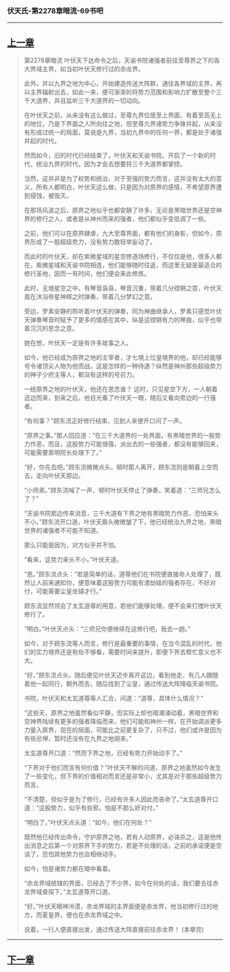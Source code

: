 ### 伏天氏-第2278章暗流-69书吧

--------
[上一章](./597ce54c819dcfb97032c5b8289956c3.md)
--------


>
>
>
>第2278章暗流
>叶伏天下达命令之后，天谕书院诸强者前往至尊界之下的各大界域主界，如当初叶伏天修行过的赤龙界。
>
>此外，并以九界之地为中心，开始建造传送大阵群，通往各界域的主界，再以主界辐射出去，如此一来，便可渐渐的将势力范围和影响力扩散至整个三千大道界，并且监听三千大道界的一切动向。
>
>在叶伏天之前，从来没有这么做过，至尊九界位居至上界面，有着至高无上的地位，乃是下界面之人所向往之地，但至尊九界诸势力争锋并起，从来没有形成过统一的局面，莫说是九界，当初九界中的任何一界，都是处于诸强并起的时代。
>
>然而如今，旧的时代已经结束了，叶伏天和天谕书院，开启了一个新的时代，统治九界的时代，因为才会去想要将三千大道界都掌控。
>
>当然，这并非是为了权势和统治，对于至强的势力而言，这并没有太大的意义，所有人都明白，叶伏天这么做，只是因为对原界的感情，不希望原界遭到侵蚀，被毁灭。
>
>在那场风波之后，原界之地似乎也都安静了许多，无论是黑暗世界还是空神界的修行之人，或者是从神州而来的强者，他们都似乎变低调了一些。
>
>之前，他们可以在原界肆虐，九大至尊界面，都有他们的身影，但如今，原界形成了一股超级势力，没有势力敢轻举妄动了。
>
>而此时的叶伏天，却在紫微星域的星空修道场修行，不仅仅是他，很多人都在，紫微星域和天谕书院相连，他们能够随时往返，而这里无疑是最适合的修行圣地，因而一有时间，他们便会来此修炼。
>
>此时，无垠星空之中，有琴音袅袅，琴音沉重，带着几分铿锵之意，叶伏天竟在沐浴帝星神辉之时弹奏，带着几分梦幻之意。
>
>旁边，罗素安静的聆听着叶伏天的弹奏，同为神曲继承人，罗素只感觉叶伏天弹奏琴音时赋予了更多的情感在其中，纵是这铿锵有力的琴曲，似乎也带着沉沉的思念之意。
>
>她在想，叶伏天一定是有许多故事之人。
>
>如今，他已经成为原界之地的主宰者，才七境上位皇境界的他，却已经能够号令诸顶尖人物为他而战，这是怎样的一种待遇？纵然是神州那些超级势力的神子少府主等人，都没有这样的号召力。
>
>一统原界之地的叶伏天，他还在思念谁？
>这时，只见星空下方，一人朝着这边而来，到来之后，他目光看了叶伏天一眼，随后又看向旁边的一行强者。
>
>“有何事？”顾东流正好修行结束，见到人来便开口问了一声。
>
>“原界之事。”那人回应道：“在三千大道界的一处界面，有黑暗世界的一股势力作恶，而且，这股势力可能很强，派出去的一些强者，都没有能够回来，可能需要禀明院长处理下了。”
>
>“好，你先去吧。”顾东流微微点头，顿时那人离开，顾东流则是朝着上空而去，走向叶伏天那边。
>
>“小师弟。”顾东流喊了一声，顿时叶伏天停止了弹奏，笑着道：“三师兄怎么了？”
>
>“天谕书院那边传来消息，三千大道有下界之地有黑暗势力作恶，恐怕来头不小。”顾东流开口道，叶伏天眉头微微皱了下，他已经统治九界之地，黑暗世界的诸强者不可能不知道。
>
>那么只能是因为，对方似乎并不怕。
>
>“看来，这势力来头不小。”叶伏天道。
>
>“恩。”顾东流点头：“若是简单的话，道尊他们在书院便直接命人处理了，既然让人前来通知你，便意味着这股势力可能有渡劫级的强者存在，不好对付，可能需要尘皇坐镇才行。”
>
>顾东流显然领会了太玄道尊的用意，若他们能够处理，便不会来打搅叶伏天修行了。
>
>“明白。”叶伏天点头：“三师兄你便继续在这修行吧，我去一趟。”
>
>如今，对于顾东流等人而言，修行是最重要的事情，在当今混乱的时代，他们的实力境界还是有些不够看，需要时间来提升，即便下界去帮忙意义也不大。
>
>“好。”顾东流点头，随后便见叶伏天迈步离开这边，看到他走，有几人跟随着他一起同行，朝外而去，随后找到了尘皇，通过传送大阵降临天谕书院。
>
>书院，叶伏天和太玄道尊等人汇合，问道：“道尊，具体什么情况？”
>
>“这些天，原界之地虽然看似平静，但实际上却也暗潮涌动着，黑暗世界和空神界陆续有更多的强者降临而来，他们可能和神州一样，在开始调派更多力量入原界，现在的局面，可能比之前更复杂了，只不过，他们或许是因为有些忌惮，暂时还没有在九界之地胡来。”
>
>太玄道尊开口道：“然而下界之地，已经有势力开始动手了。”
>
>“下界对于他们而言有何价值？”叶伏天不解的问道，原界之地虽然如今发生了一些变化，但下界的价值相对而言还是非常小，尤其是对于那些超级势力而言。
>
>“不清楚，但似乎是为了修行，已经有许多人因此而丧命了。”太玄道尊开口道：“这股势力，似乎有些邪，怕是不那么好对付。”
>
>“明白了。”叶伏天点头道：“如今，他们在何处？”
>
>既然他已经传出命令，守护原界之地，若有人动原界，必诛杀之，这是他传出消息之后第一个对原界下手的势力，若是不处理的话，之前的承诺便是空谈了，恐怕其他势力也会相继动手。
>
>如今，怕是诸势力都在暗中看着。
>
>“赤龙界域统辖的界面，已经去了不少界，如今在何处的话，我们要去往赤龙界域查探下。”太玄道尊开口道。
>
>“好。”叶伏天眼神冷漠，赤龙界域的主界面便是赤龙界，他当初修行过的地方，而夏皇界，便也在赤龙界域之中。
>
>说着，一行人便直接出发，通过传送大阵直接前往赤龙界！
>(本章完)
>
>

--------
[下一章](./3aecde3b1f25203a85d7aef2b2a47ea0.md)
--------
